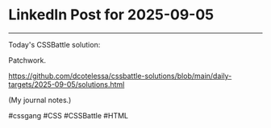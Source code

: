 # LinkedIn Post for 2025-09-05

---

Today's CSSBattle solution:

Patchwork.

https://github.com/dcotelessa/cssbattle-solutions/blob/main/daily-targets/2025-09-05/solutions.html

(My journal notes.)

#cssgang #CSS #CSSBattle #HTML
